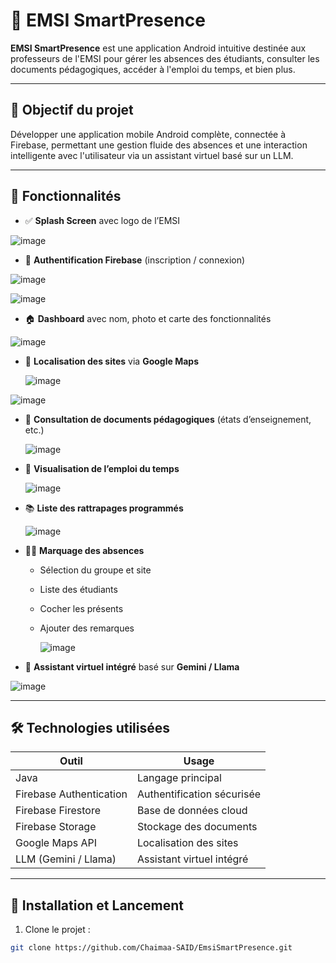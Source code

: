 # 📱 EMSI SmartPresence

**EMSI SmartPresence** est une application Android intuitive destinée aux professeurs de l'EMSI pour gérer les absences des étudiants, consulter les documents pédagogiques, accéder à l'emploi du temps, et bien plus.

---

## 🎯 Objectif du projet

Développer une application mobile Android complète, connectée à Firebase, permettant une gestion fluide des absences et une interaction intelligente avec l'utilisateur via un assistant virtuel basé sur un LLM.

---

## 🧩 Fonctionnalités

- ✅ **Splash Screen** avec logo de l’EMSI
  
![image](https://github.com/user-attachments/assets/6252d117-5e55-4165-870d-6511291c9951)

- 🔐 **Authentification Firebase** (inscription / connexion)

![image](https://github.com/user-attachments/assets/890b65cc-bf41-4fa1-94e8-15607be1e911)

![image](https://github.com/user-attachments/assets/c60b47dd-8a42-492f-a0df-c958b6430fc5)

- 🏠 **Dashboard** avec nom, photo et carte des fonctionnalités

![image](https://github.com/user-attachments/assets/16de8370-53cb-43e1-b60e-28018faecde3)

- 📍 **Localisation des sites** via **Google Maps**

  ![image](https://github.com/user-attachments/assets/cdb2e179-22eb-4775-b266-b3c4622d7b9a)

![image](https://github.com/user-attachments/assets/e38a2911-d2e9-491a-a347-f2aaf034857c)

- 📄 **Consultation de documents pédagogiques** (états d’enseignement, etc.)

  ![image](https://github.com/user-attachments/assets/1762b9fb-2a6b-4dd3-9f2f-dcb3f96d846c)

- 📆 **Visualisation de l’emploi du temps**

  ![image](https://github.com/user-attachments/assets/b8547f4a-ccb9-4fd5-b741-53c1df63daf1)

- 📚 **Liste des rattrapages programmés**

  ![image](https://github.com/user-attachments/assets/196aff46-2c1d-4929-a3e8-8ed976dda21b)

- 👨‍🏫 **Marquage des absences**
  - Sélection du groupe et site
  - Liste des étudiants
  - Cocher les présents
  - Ajouter des remarques

    ![image](https://github.com/user-attachments/assets/18b1f467-e6b9-4dbb-abd3-b3616f8498e0)

- 🤖 **Assistant virtuel intégré** basé sur **Gemini / Llama**

![image](https://github.com/user-attachments/assets/73e04127-60b5-4350-aaef-c45e8d2755f7)

---

## 🛠️ Technologies utilisées

| Outil | Usage |
|------|-------|
| Java | Langage principal |
| Firebase Authentication | Authentification sécurisée |
| Firebase Firestore | Base de données cloud |
| Firebase Storage | Stockage des documents |
| Google Maps API | Localisation des sites |
| LLM (Gemini / Llama) | Assistant virtuel intégré |

---

## 🚀 Installation et Lancement

1. Clone le projet :
```bash
git clone https://github.com/Chaimaa-SAID/EmsiSmartPresence.git
